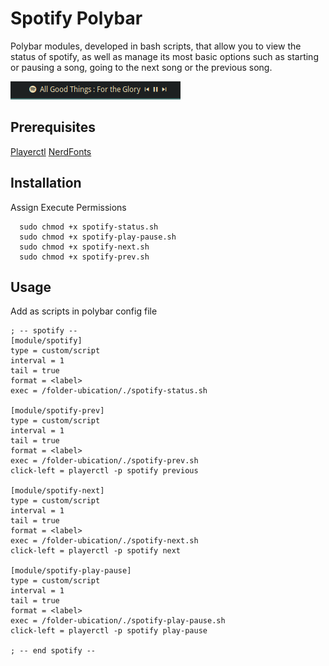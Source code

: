# Spotify Polybar

Polybar modules, developed in bash scripts, that allow you to view the status of spotify, as well as manage its most basic options such as starting or pausing a song, going to the next song or the previous song.

![](screenshots/img002.png)

## Prerequisites


[Playerctl](https://github.com/altdesktop/playerctl)
[NerdFonts](https://www.nerdfonts.com/)


## Installation

Assign Execute Permissions

```
  sudo chmod +x spotify-status.sh
  sudo chmod +x spotify-play-pause.sh
  sudo chmod +x spotify-next.sh
  sudo chmod +x spotify-prev.sh
```

## Usage

Add as scripts in polybar config file
```
; -- spotify --
[module/spotify]
type = custom/script
interval = 1
tail = true
format = <label>
exec = /folder-ubication/./spotify-status.sh

[module/spotify-prev]
type = custom/script
interval = 1
tail = true
format = <label>
exec = /folder-ubication/./spotify-prev.sh
click-left = playerctl -p spotify previous

[module/spotify-next]
type = custom/script
interval = 1
tail = true
format = <label>
exec = /folder-ubication/./spotify-next.sh
click-left = playerctl -p spotify next

[module/spotify-play-pause]
type = custom/script
interval = 1
tail = true
format = <label>
exec = /folder-ubication/./spotify-play-pause.sh
click-left = playerctl -p spotify play-pause

; -- end spotify --
```
